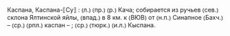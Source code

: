 ---
---

Каспана, Каспана-⟦Су⟧
: ⦅л.⦆ ⦅пр.⦆ ⦅р.⦆ Кача; собирается из ручьев ⦅сев.⦆ склона Ялтинской яйлы, ⦅впад.⦆ в 8 км. к ⦅ВЮВ⦆ от ⦅н.п.⦆ Синапное ⦅Бахч.⦆ – ⦅ср.⦆ ⦅рпл.⦆ каспан – ; ⦅ср.⦆ ⦅тюрк.⦆ ⦅и.л.⦆ Кыспана.

